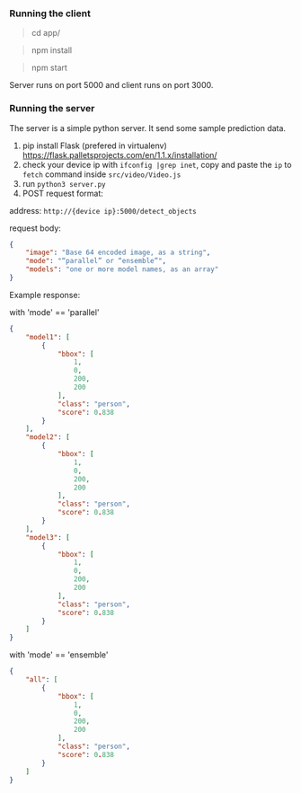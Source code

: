 ### Running the client

> cd app/

> npm install

> npm start


Server runs on port 5000 and client runs on port 3000.

### Running the server

The server is a simple python server. It send some sample prediction data.

1. pip install Flask (prefered in virtualenv) https://flask.palletsprojects.com/en/1.1.x/installation/
2. check your device ip with `ifconfig |grep inet`, copy and paste the `ip` to `fetch` command inside `src/video/Video.js`
3. run `python3 server.py`
4. POST request format:

address: `http://{device ip}:5000/detect_objects`

request body:
```Json
{ 
	"image": "Base 64 encoded image, as a string",
    "mode": "“parallel” or “ensemble”",
    "models": "one or more model names, as an array"
}
```

Example response:

with 'mode' == 'parallel'
```Json
{
    "model1": [
        {
            "bbox": [
                1,
                0,
                200,
                200
            ],
            "class": "person",
            "score": 0.838
        }
    ],
    "model2": [
        {
            "bbox": [
                1,
                0,
                200,
                200
            ],
            "class": "person",
            "score": 0.838
        }
    ],
    "model3": [
        {
            "bbox": [
                1,
                0,
                200,
                200
            ],
            "class": "person",
            "score": 0.838
        }
    ]
}
```

with 'mode' == 'ensemble'
```Json
{
    "all": [
        {
            "bbox": [
                1,
                0,
                200,
                200
            ],
            "class": "person",
            "score": 0.838
        }
    ]
}
```

